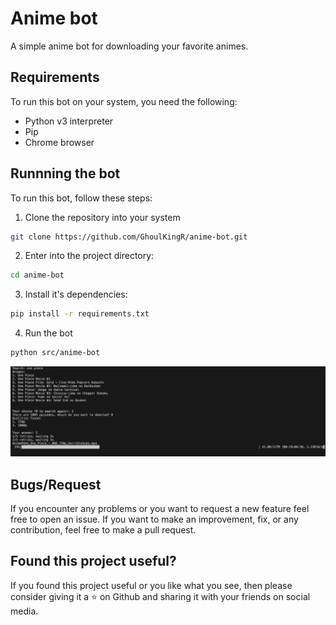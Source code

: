 # Anime bot

A simple anime bot for downloading your favorite animes.

## Requirements

To run this bot on your system, you need the following:
* Python v3 interpreter
* Pip
* Chrome browser

## Runnning the bot

To run this bot, follow these steps:

1. Clone the repository into your system
```bash
git clone https://github.com/GhoulKingR/anime-bot.git
```

2. Enter into the project directory:
```bash
cd anime-bot
```

3. Install it's dependencies:
```bash
pip install -r requirements.txt
```

4. Run the bot
```bash
python src/anime-bot
```

![Screenshot](/assets/screenshot.png)

## Bugs/Request

If you encounter any problems or you want to request a new feature feel free to open an issue. If you want to make an improvement, fix, or any contribution, feel free to make a pull request.

## Found this project useful?

If you found this project useful or you like what you see, then please consider giving it a ⭐ on Github and sharing it with your friends on social media.
